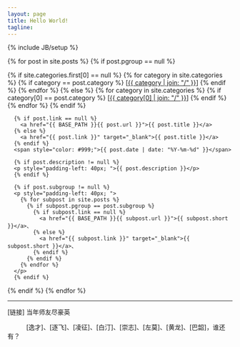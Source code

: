 ```yaml
---
layout: page
title: Hello World!
tagline: 
---
```

{% include JB/setup %}

{% for post in site.posts %}
  {% if post.pgroup == null %}
  <p>
      {% if site.categories.first[0] == null %}
        {% for category in site.categories %}
          {% if category == post.category %}
          [<a href="{{ BASE_PATH }}{{ site.JB.categories_path }}#{{ category }}-ref">{{ category | join: "/" }}</a>]
          {% endif %}
        {% endfor %}
      {% else %}
        {% for category in site.categories %}
          {% if category[0] == post.category %}
          [<a href="{{ BASE_PATH }}{{ site.JB.categories_path }}#{{ category[0] }}-ref">{{ category[0] | join: "/" }}</a>]
          {% endif %}
        {% endfor %}
      {% endif %}

      {% if post.link == null %}
        <a href="{{ BASE_PATH }}{{ post.url }}">{{ post.title }}</a>
      {% else %}
        <a href="{{ post.link }}" target="_blank">{{ post.title }}</a>
      {% endif %}
      <span style="color: #999;">{{ post.date | date: "%Y-%m-%d" }}</span>

      {% if post.description != null %}
      <p style="padding-left: 40px; ">{{ post.description }}</p>
      {% endif %}

      {% if post.subgroup != null %}
      <p style="padding-left: 40px; ">
        {% for subpost in site.posts %}
          {% if subpost.pgroup == post.subgroup %}
            {% if subpost.link == null %}
              <a href="{{ BASE_PATH }}{{ subpost.url }}">{{ subpost.short }}</a>、
            {% else %}
              <a href="{{ subpost.link }}" target="_blank">{{ subpost.short }}</a>、
            {% endif %}
          {% endif %}
        {% endfor %}
      </p>
      {% endif %}
  </p>
  {% endif %}
{% endfor %}
<hr>
<p>[链接] 当年师友尽豪英</p>
　　　[逸才]、[逐飞]、[凌征]、[白汀]、[崇志]、[左莫]、[黄龙]、[巴韶]，谁还有？

[逸才]: http://cyj.me/
[逐飞]: http://fizzwu.im/
[凌征]: http://yehao.diandian.com/
[白汀]: http://feliving.github.com/
[崇志]: http://www.ueder.net/
[左莫]: http://xubo.me/
[黄龙]: http://blog.iblack7.com/
[巴韶]: http://www.ibashao.com/



